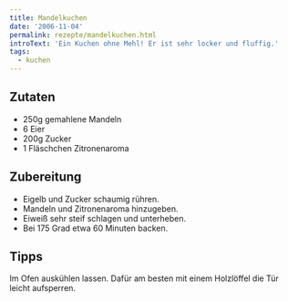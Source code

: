 ```yaml
---
title: Mandelkuchen
date: '2006-11-04'
permalink: rezepte/mandelkuchen.html
introText: 'Ein Kuchen ohne Mehl! Er ist sehr locker und fluffig.'
tags:
  - kuchen
---
```



## Zutaten

- 250g gemahlene Mandeln
- 6 Eier
- 200g Zucker
- 1 Fläschchen Zitronenaroma

## Zubereitung

- Eigelb und Zucker schaumig rühren.
- Mandeln und Zitronenaroma hinzugeben.
- Eiweiß sehr steif schlagen und unterheben.
- Bei 175 Grad etwa 60 Minuten backen.

## Tipps

Im Ofen auskühlen lassen. Dafür am besten mit einem Holzlöffel die Tür leicht aufsperren.
